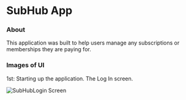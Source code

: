 <h1 style=text-align: center;">SubHub App</h1>

<h3>About</h3>
This application was built to help users manage any subscriptions or memberships they are paying for.</h3>












<h3>Images of UI</h3>
1st: Starting up the application. The Log In screen.

![SubHubLogin Screen](https://github.com/hswayze7/SubHub/assets/126520071/b990f1e5-f277-49d3-879a-ec398b5046f0)